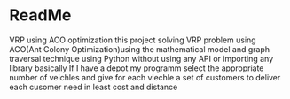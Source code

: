 # ReadMe
VRP using ACO optimization
this project solving VRP problem using ACO(Ant Colony Optimization)using the mathematical model and graph traversal technique using Python without using any API or importing any library basically If I have a depot.my programm select the appropriate number of veichles and give for each viechle a set of customers to deliver each cusomer need in least cost and distance
